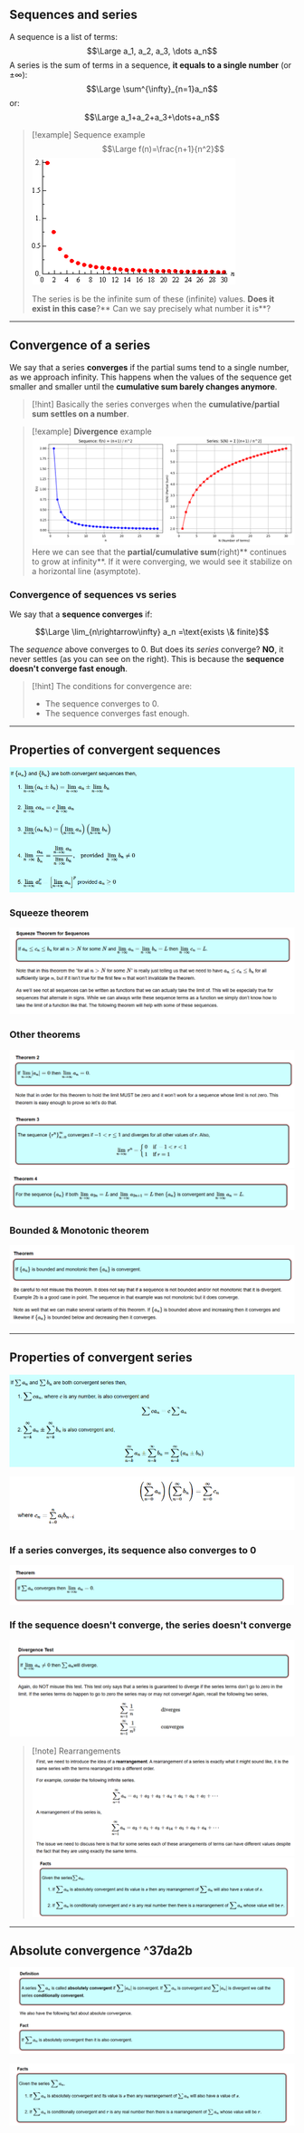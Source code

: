 ## Sequences and series

A sequence is a list of terms:
$$\Large a_1, a_2, a_3, \dots a_n$$
A series is the sum of terms in a sequence, **it equals to a single number** (or $±\infty$):
$$\Large \sum^{\infty}_{n=1}a_n$$
or:
$$\Large a_1+a_2+a_3+\dots+a_n$$

> [!example] Sequence example
> $$\Large f(n)=\frac{n+1}{n^2}$$
> ![](../z_images/Pasted%20image%2020250501120350.png)
> 
> The series is be the infinite sum of these (infinite) values. **Does it exist in this case**?** Can we say precisely what number it is**?

---

## Convergence of a series

We say that a series **converges** if the partial sums tend to a single number, as we approach infinity.
This happens when the values of the sequence get smaller and smaller until the **cumulative sum barely changes anymore**.

> [!hint]
> Basically the series converges when the **cumulative/partial sum settles on a number**.

> [!example] **Divergence** example
> ![](../z_images/Figure_1%201.png)
> Here we can see that the **partial/cumulative sum**(right)** continues to grow at infinity**.
> If it were converging, we would see it stabilize on a horizontal line (asymptote).


### Convergence of sequences vs series

We say that a **sequence converges** if:

$$\Large \lim_{n\rightarrow\infty} a_n =\text{exists \& finite}$$

The *sequence* above converges to 0. 
But does its *series* converge? **NO**, it never settles (as you can see on the right). 
This is because the **sequence doesn't converge fast enough**.

> [!hint]
> The conditions for convergence are:
> - The sequence converges to 0.
> - The sequence converges fast enough.


---

## Properties of convergent sequences

![](../z_images/Pasted%20image%2020250501125046.png)

### Squeeze theorem

![](../z_images/Pasted%20image%2020250501130243.png)

### Other theorems

![](../z_images/Pasted%20image%2020250501130342.png)
![](../z_images/Pasted%20image%2020250501130330.png)
![](../z_images/Pasted%20image%2020250501130400.png)

### Bounded & Monotonic theorem

![](../z_images/Pasted%20image%2020250501130526.png)

---

## Properties of convergent series

![](../z_images/Pasted%20image%2020250501131839.png)

![](../z_images/Pasted%20image%2020250501131952.png)

### If a series converges, its sequence also converges to 0

![](../z_images/Pasted%20image%2020250501163325.png)

### If the sequence doesn't converge, the series doesn't converge

![](../z_images/Pasted%20image%2020250501163534.png)

> [!note] Rearrangements
> ![](../z_images/Pasted%20image%2020250501163901.png)![](../z_images/Pasted%20image%2020250501163949.png)

---

## Absolute convergence ^37da2b

![](../z_images/Pasted%20image%2020250503163733.png)

![](../z_images/Pasted%20image%2020250503163742.png)
